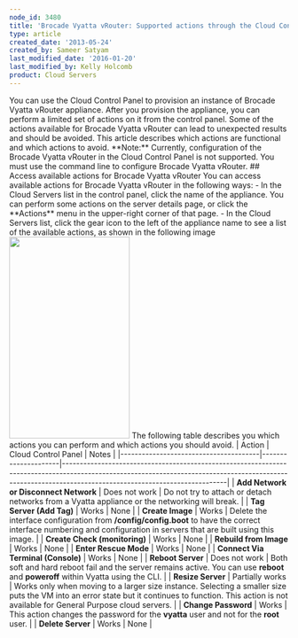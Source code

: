 ```yaml
---
node_id: 3480
title: 'Brocade Vyatta vRouter: Supported actions through the Cloud Control Panel'
type: article
created_date: '2013-05-24'
created_by: Sameer Satyam
last_modified_date: '2016-01-20'
last_modified_by: Kelly Holcomb
product: Cloud Servers
---
```


You can use the Cloud Control Panel to provision an instance of Brocade
Vyatta vRouter appliance. After you provision the appliance, you can
perform a limited set of actions on it from the control panel. Some of
the actions available for Brocade Vyatta vRouter can lead to unexpected
results and should be avoided. This article describes which actions are
functional and which actions to avoid. \*\*Note:\*\* Currently,
configuration of the Brocade Vyatta vRouter in the Cloud Control Panel
is not supported. You must use the command line to configure Brocade
Vyatta vRouter. \#\# Access available actions for Brocade Vyatta vRouter
You can access available actions for Brocade Vyatta vRouter in the
following ways: - In the Cloud Servers list in the control panel, click
the name of the appliance. You can perform some actions on the server
details page, or click the \*\*Actions\*\* menu in the upper-right
corner of that page. - In the Cloud Servers list, click the gear icon to
the left of the appliance name to see a list of the available actions,
as shown in the following image
<img src="https://8026b2e3760e2433679c-fffceaebb8c6ee053c935e8915a3fbe7.ssl.cf2.rackcdn.com/field/image/1555-3480-1.png" width="217" height="364" />
The following table describes you which actions you can perform and
which actions you should avoid.
| Action                                | Cloud Control Panel | Notes                                                                                                                                                                                                    |
|---------------------------------------|---------------------|----------------------------------------------------------------------------------------------------------------------------------------------------------------------------------------------------------|
| **Add Network or Disconnect Network** | Does not work       | Do not try to attach or detach networks from a Vyatta appliance or the networking will break.                                                                                                            |
| **Tag Server (Add Tag)**              | Works               | None                                                                                                                                                                                                     |
| **Create Image**                      | Works               | Delete the interface configuration from **/config/config.boot** to have the correct interface numbering and configuration in servers that are built using this image.                                    |
| **Create Check (monitoring)**         | Works               | None                                                                                                                                                                                                     |
| **Rebuild from Image**                | Works               | None                                                                                                                                                                                                     |
| **Enter Rescue Mode**                 | Works               | None                                                                                                                                                                                                     |
| **Connect Via Terminal (Console)**    | Works               | None                                                                                                                                                                                                     |
| **Reboot Server**                     | Does not work       | Both soft and hard reboot fail and the server remains active. You can use **reboot** and **poweroff** within Vyatta using the CLI.                                                                       |
| **Resize Server**                     | Partially works     | Works only when moving to a larger size instance. Selecting a smaller size puts the VM into an error state but it continues to function. This action is not available for General Purpose cloud servers. |
| **Change Password**                   | Works               | This action changes the password for the **vyatta** user and not for the **root** user.                                                                                                                  |
| **Delete Server**                     | Works               | None                                                                                                                                                                                                     |



